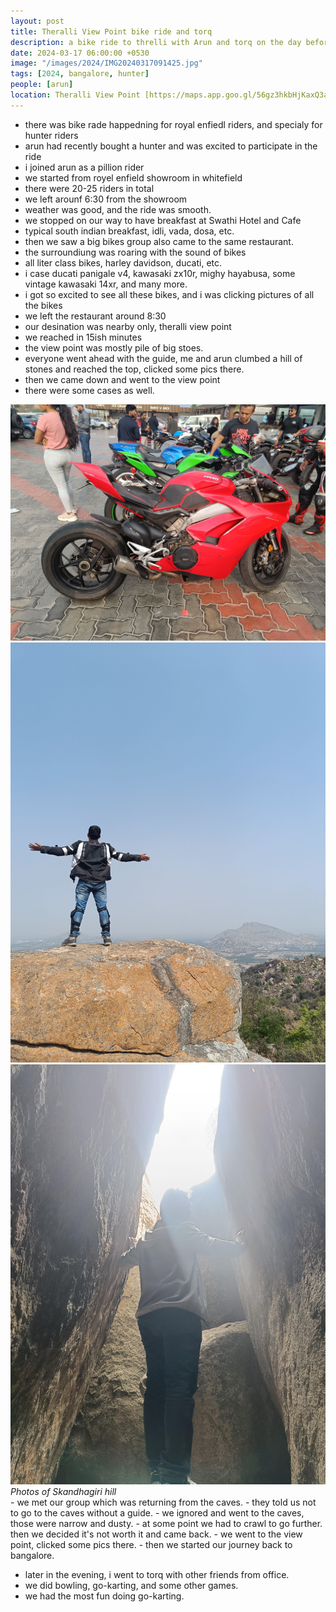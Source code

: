 ```yaml
---
layout: post
title: Theralli View Point bike ride and torq
description: a bike ride to threlli with Arun and torq on the day before that
date: 2024-03-17 06:00:00 +0530
image: "/images/2024/IMG20240317091425.jpg"
tags: [2024, bangalore, hunter]
people: [arun]
location: Theralli View Point [https://maps.app.goo.gl/56gz3hkbHjKaxQ3a8]
---
```


- there was bike rade happedning for royal enfiedl riders, and specialy for hunter riders
- arun had recently bought a hunter and was excited to participate in the ride
- i joined arun as a pillion rider
- we started from royel enfield showroom in whitefield
- there were 20-25 riders in total
- we left arounf 6:30 from the showroom
- weather was good, and the ride was smooth.
- we stopped on our way to have breakfast at Swathi Hotel and Cafe
- typical south indian breakfast, idli, vada, dosa, etc.
- then we saw a big bikes group also came to the same restaurant.
- the surroundiung was roaring with the sound of bikes
- all liter class bikes, harley davidson, ducati, etc.
- i case ducati panigale v4, kawasaki zx10r, mighy hayabusa, some vintage kawasaki 14xr, and many more.
- i got so excited to see all these bikes, and i was clicking pictures of all the bikes
- we left the restaurant around 8:30
- our desination was nearby only, theralli view point
- we reached in 15ish minutes
- the view point was mostly pile of big stoes.
- everyone went ahead with the guide, me and arun clumbed a hill of stones and reached the top, clicked some pics there.
- then we came down and went to the view point
- there were some cases as well.
<div class="gallery-box">
  <div class="gallery">
    <img src="/images/2024/q1/IMG20240317081402.jpg" loading="lazy" alt="">
    <img src="/images/2024/q1/IMG20240317101718.jpg" loading="lazy" alt="">
    <img src="/images/2024/q1/IMG20240317094302.jpg" loading="lazy" alt="">
  </div>
  <em>Photos of Skandhagiri hill</em>
</div>
- we met our group which was returning from the caves.
- they told us not to go to the caves without a guide.
- we ignored and went to the caves, those were narrow and dusty.
- at some point we had to crawl to go further. then we decided it's not worth it and came back.
- we went to the view point, clicked some pics there.
- then we started our journey back to bangalore.




- later in the evening, i went to torq with other friends from office.
- we did bowling, go-karting, and some other games.
- we had the most fun doing go-karting.